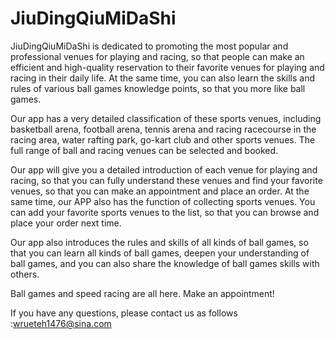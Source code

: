 # JiuDingQiuMiDaShi

JiuDingQiuMiDaShi is dedicated to promoting the most popular and professional venues for playing and racing, so that people can make an efficient and high-quality reservation to their favorite venues for playing and racing in their daily life. At the same time, you can also learn the skills and rules of various ball games knowledge points, so that you more like ball games.

Our app has a very detailed classification of these sports venues, including basketball arena, football arena, tennis arena and racing racecourse in the racing area, water rafting park, go-kart club and other sports venues. The full range of ball and racing venues can be selected and booked.

Our app will give you a detailed introduction of each venue for playing and racing, so that you can fully understand these venues and find your favorite venues, so that you can make an appointment and place an order. At the same time, our APP also has the function of collecting sports venues. You can add your favorite sports venues to the list, so that you can browse and place your order next time.

Our app also introduces the rules and skills of all kinds of ball games, so that you can learn all kinds of ball games, deepen your understanding of ball games, and you can also share the knowledge of ball games skills with others.

Ball games and speed racing are all here. Make an appointment!

If you have any questions, please contact us as follows :wrueteh1476@sina.com
